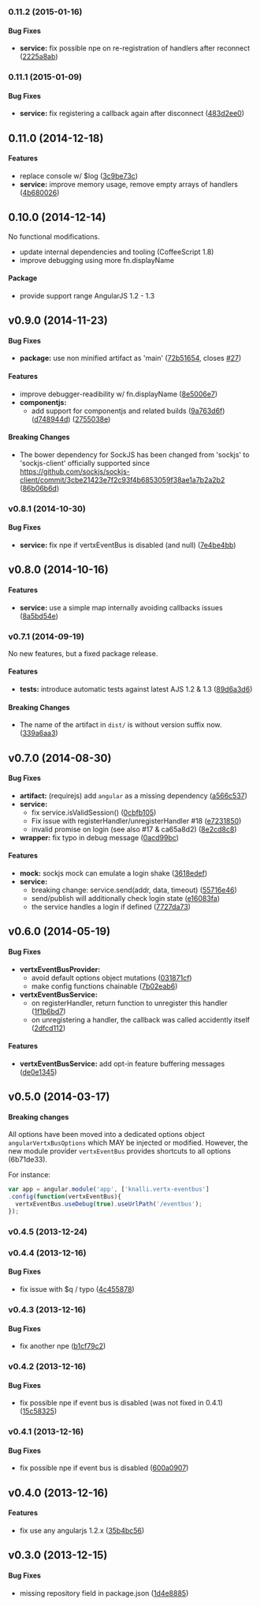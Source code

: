 <a name="0.11.2"></a>
### 0.11.2 (2015-01-16)


#### Bug Fixes

* **service:** fix possible npe on re-registration of handlers after reconnect ([2225a8ab](http://github.com/knalli/angular-vertxbus/commit/2225a8ab26320942a91902265e7687b189f20e65))


<a name="0.11.1"></a>
### 0.11.1 (2015-01-09)


#### Bug Fixes

* **service:** fix registering a callback again after disconnect ([483d2ee0](http://github.com/knalli/angular-vertxbus/commit/483d2ee062f8090c0682e8c678d35e7e4485e93b))


<a name="0.11.0"></a>
## 0.11.0 (2014-12-18)


#### Features

* replace console w/ $log ([3c9be73c](http://github.com/knalli/angular-vertxbus/commit/3c9be73c7d41f22b4b46a0dbf17880063bddf7a9))
* **service:** improve memory usage, remove empty arrays of handlers ([4b680026](http://github.com/knalli/angular-vertxbus/commit/4b68002622ac7390584596a4ef0ef1e34088a9b5))


<a name="0.10.0"></a>
## 0.10.0 (2014-12-14)

No functional modifications.

* update internal dependencies and tooling (CoffeeScript 1.8)
* improve debugging using more fn.displayName

#### Package

* provide support range AngularJS 1.2 - 1.3

<a name="v0.9.0"></a>
## v0.9.0 (2014-11-23)


#### Bug Fixes

* **package:** use non minified artifact as 'main' ([72b51654](http://github.com/knalli/angular-vertxbus/commit/72b51654618d6d3e0519845b2a8f35c83b7e9c98), closes [#27](http://github.com/knalli/angular-vertxbus/issues/27))


#### Features

* improve debugger-readibility w/ fn.displayName ([8e5006e7](http://github.com/knalli/angular-vertxbus/commit/8e5006e73ac0bc6d1157ffc4d7d2334ac7b2df4a))
* **componentjs:**
  * add support for componentjs and related builds ([9a763d6f](http://github.com/knalli/angular-vertxbus/commit/9a763d6f90ba2633cae8510e1f0370128b4c7b0b)) ([d748944d](http://github.com/knalli/angular-vertxbus/commit/d748944dae9e10c5332f046904f8a4ee331e6125)) ([2755038e](http://github.com/knalli/angular-vertxbus/commit/2755038ee618f939ee58d78e5cc7642072eb1297))


#### Breaking Changes

* The bower dependency for SockJS has been changed from 'sockjs' to 'sockjs-client' officially supported since https://github.com/sockjs/sockjs-client/commit/3cbe21423e7f2c93f4b6853059f38ae1a7b2a2b2
 ([86b06b6d](http://github.com/knalli/angular-vertxbus/commit/86b06b6d583353965f74bacf2a7995c9830e474d))

<a name="v0.8.1"></a>
### v0.8.1 (2014-10-30)


#### Bug Fixes

* **service:** fix npe if vertxEventBus is disabled (and null) ([7e4be4bb](http://github.com/knalli/angular-vertxbus/commit/7e4be4bb723058b5b1191c3cc9d0f1df3a0b33d5))

<a name="v0.8.0"></a>
## v0.8.0 (2014-10-16)


#### Features

* **service:** use a simple map internally avoiding callbacks issues ([8a5bd54e](http://github.com/knalli/angular-vertxbus/commit/8a5bd54ef33d8cbc90dc139d693e34b3340f70c2))

<a name="v0.7.1"></a>
### v0.7.1 (2014-09-19)

No new features, but a fixed package release.


#### Features

* **tests:** introduce automatic tests against latest AJS 1.2 & 1.3 ([89d6a3d6](http://github.com/knalli/angular-vertxbus/commit/89d6a3d6d63dbd5eab4b7c44188a670b6d1ee9da))


#### Breaking Changes

* The name of the artifact in `dist/` is without version suffix now.
 ([339a6aa3](http://github.com/knalli/angular-vertxbus/commit/339a6aa33d97a3c6a9a4c3ba91c4bb3f07657497))

<a name="v0.7.0"></a>
## v0.7.0 (2014-08-30)


#### Bug Fixes

* **artifact:** (requirejs) add `angular` as a missing dependency ([a566c537](http://github.com/knalli/angular-vertxbus/commit/a566c537a81da5ec9994bbd74e9c2cad21e44ccf))
* **service:**
  * fix service.isValidSession() ([0cbfb105](http://github.com/knalli/angular-vertxbus/commit/0cbfb105f4e9f80247b5e069c78db8a7fadc78f7))
  * Fix issue with registerHandler/unregisterHandler #18 ([e7231850](http://github.com/knalli/angular-vertxbus/commit/e72318507be4649b6c8f7362b559de0b5b08a35a))
  * invalid promise on login (see also #17 & ca65a8d2) ([8e2cd8c8](http://github.com/knalli/angular-vertxbus/commit/8e2cd8c895d4e57a7d038fe4d7ae92ba4a14eede))
* **wrapper:** fix typo in debug message ([0acd99bc](http://github.com/knalli/angular-vertxbus/commit/0acd99bc69d7d403ddb638ba70b5d21eaeb469b9))


#### Features

* **mock:** sockjs mock can emulate a login shake ([3618edef](http://github.com/knalli/angular-vertxbus/commit/3618edef25997e845c95e3afd9a086e32da2a192))
* **service:**
  * breaking change: service.send(addr, data, timeout) ([55716e46](http://github.com/knalli/angular-vertxbus/commit/55716e46796bf51d593671262272d73b74592981))
  * send/publish will additionally check login state ([e16083fa](http://github.com/knalli/angular-vertxbus/commit/e16083faf85d71284048726523c96eb6c0427658))
  * the service handles a login if defined ([7727da73](http://github.com/knalli/angular-vertxbus/commit/7727da73c5426ae69466dd88ff7dd40fa6773762))

<a name="v0.6.0"></a>
## v0.6.0 (2014-05-19)


#### Bug Fixes

* **vertxEventBusProvider:**
  * avoid default options object mutations ([031871cf](http://github.com/knalli/angular-vertxbus/commit/031871cf345cdfc375b5a81c41a2ab1142fb5642))
  * make config functions chainable ([7b02eab6](http://github.com/knalli/angular-vertxbus/commit/7b02eab6124bd5fb5e4b0cd2fe433b1af787ff74))
* **vertxEventBusService:**
  * on registerHandler, return function to unregister this handler ([1f1b6bd7](http://github.com/knalli/angular-vertxbus/commit/1f1b6bd7394ad1a4716db8fc3703a5e9c337b2c2))
  * on unregistering a handler, the callback was called accidently itself ([2dfcd112](http://github.com/knalli/angular-vertxbus/commit/2dfcd1128d250b587496f6fb33d5419cd9b69e29))


#### Features

* **vertxEventBusService:** add opt-in feature buffering messages ([de0e1345](http://github.com/knalli/angular-vertxbus/commit/de0e1345687fa21a94cc40e7b2fef783b312a4b2))

<a name="v0.5.0"></a>
## v0.5.0 (2014-03-17)

#### Breaking changes

All options have been moved into a dedicated options object
`angularVertxBusOptions` which MAY be injected or modified. However, the
new module provider `vertxEventBus` provides shortcuts to all options (6b71de33).

For instance:

```javascript
var app = angular.module('app', ['knalli.vertx-eventbus']
.config(function(vertxEventBus){
  vertxEventBus.useDebug(true).useUrlPath('/eventbus');
});
```

<a name="v0.4.5"></a>
### v0.4.5 (2013-12-24)

<a name="v0.4.4"></a>
### v0.4.4 (2013-12-16)


#### Bug Fixes

* fix issue with $q / typo ([4c455878](http://github.com/knalli/angular-vertxbus/commit/4c4558785b3cf729511909545f7ddf65f92478d8))

<a name="v0.4.3"></a>
### v0.4.3 (2013-12-16)


#### Bug Fixes

* fix another npe ([b1cf79c2](http://github.com/knalli/angular-vertxbus/commit/b1cf79c250e6926bcde916fc848450677f274782))

<a name="v0.4.2"></a>
### v0.4.2 (2013-12-16)


#### Bug Fixes

* fix possible npe if event bus is disabled (was not fixed in 0.4.1) ([15c58325](http://github.com/knalli/angular-vertxbus/commit/15c5832512a1fc1e00fc6ff7e487c172a5178a71))

<a name="v0.4.1"></a>
### v0.4.1 (2013-12-16)


#### Bug Fixes

* fix possible npe if event bus is disabled ([600a0907](http://github.com/knalli/angular-vertxbus/commit/600a0907f556a0ec402b6041a1b1977990c9ffaa))

<a name="v0.4.0"></a>
## v0.4.0 (2013-12-16)


#### Features

* fix use any angularjs 1.2.x ([35b4bc56](http://github.com/knalli/angular-vertxbus/commit/35b4bc56fa5ae035b66ae17c3fc1be2df9b104d6))

<a name="v0.3.0"></a>
## v0.3.0 (2013-12-15)


#### Bug Fixes

* missing repository field in package.json ([1d4e8885](http://github.com/knalli/angular-vertxbus/commit/1d4e88855298f06df91b4237f38f289a576b5f82))

